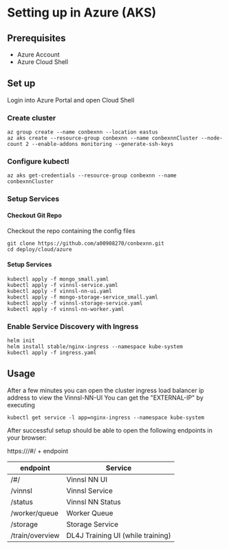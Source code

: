 # Setting up in Azure (AKS)
## Prerequisites
- Azure Account
- Azure Cloud Shell

## Set up

Login into Azure Portal and open Cloud Shell

### Create cluster
```
az group create --name conbexnn --location eastus
az aks create --resource-group conbexnn --name conbexnnCluster --node-count 2 --enable-addons monitoring --generate-ssh-keys
```

### Configure kubectl

```
az aks get-credentials --resource-group conbexnn --name conbexnnCluster
```

### Setup Services

#### Checkout Git Repo

Checkout the repo containing the config files

```
git clone https://github.com/a00908270/conbexnn.git
cd deploy/cloud/azure 
```

#### Setup Services

```
kubectl apply -f mongo_small.yaml
kubectl apply -f vinnsl-service.yaml
kubectl apply -f vinnsl-nn-ui.yaml
kubectl apply -f mongo-storage-service_small.yaml 
kubectl apply -f vinnsl-storage-service.yaml
kubectl apply -f vinnsl-nn-worker.yaml
```

### Enable Service Discovery with Ingress
```
helm init
helm install stable/nginx-ingress --namespace kube-system 
kubectl apply -f ingress.yaml
```

## Usage

After a few minutes you can open the cluster ingress load balancer ip address to view the Vinnsl-NN-UI
You can get the "EXTERNAL-IP" by executing
```
kubectl get service -l app=nginx-ingress --namespace kube-system
```

After successful setup should be able to open the following endpoints in your browser:

https://<ip-address>/#/ + endpoint

| endpoint        | Service                           |
| --------------- | --------------------------------- |
| /#/             | Vinnsl NN UI                      |
| /vinnsl         | Vinnsl Service                    |
| /status         | Vinnsl NN Status                  |
| /worker/queue   | Worker Queue                      |
| /storage        | Storage Service                   |
| /train/overview | DL4J Training UI (while training) |

